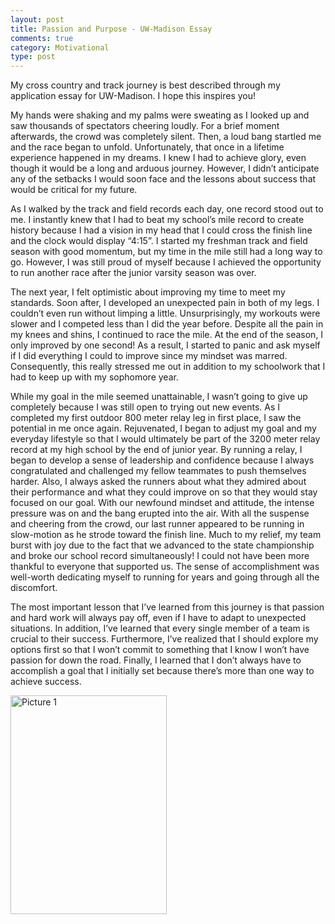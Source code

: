 ```yaml
---
layout: post
title: Passion and Purpose - UW-Madison Essay
comments: true
category: Motivational
type: post
---
```


My cross country and track journey is best described through my application essay for UW-Madison. I hope this inspires you!

My hands were shaking and my palms were sweating as I looked up and saw thousands of spectators cheering loudly. For a brief moment afterwards, the crowd was completely silent. Then, a loud bang startled me and the race began to unfold. Unfortunately, that once in a lifetime experience happened in my dreams. I knew I had to achieve glory, even though it would be a long and arduous journey. However, I didn’t anticipate any of the setbacks I would soon face and the lessons about success that would be critical for my future.

As I walked by the track and field records each day, one record stood out to me. I instantly knew that I had to beat my school’s mile record to create history because I had a vision in my head that I could cross the finish line and the clock would display “4:15”. I started my freshman track and field season with good momentum, but my time in the mile still had a long way to go. However, I was still proud of myself because I achieved the opportunity to run another race after the junior varsity season was over.

The next year, I felt optimistic about improving my time to meet my standards. Soon after, I developed an unexpected pain in both of my legs. I couldn’t even run without limping a little. Unsurprisingly, my workouts were slower and I competed less than I did the year before. Despite all the pain in my knees and shins, I continued to race the mile. At the end of the season, I only improved by one second! As a result, I started to panic and ask myself if I did everything I could to improve since my mindset was marred. Consequently, this really stressed me out in addition to my schoolwork that I had to keep up with my sophomore year.

While my goal in the mile seemed unattainable, I wasn’t going to give up completely because I was still open to trying out new events. As I completed my first outdoor 800 meter relay leg in first place, I saw the potential in me once again. Rejuvenated, I began to adjust my goal and my everyday lifestyle so that I would ultimately be part of the 3200 meter relay record at my high school by the end of junior year. By running a relay, I began to develop a sense of leadership and confidence because I always congratulated and challenged my fellow teammates to push themselves harder. Also, I always asked the runners about what they admired about their performance and what they could improve on so that they would stay focused on our goal. With our newfound mindset and attitude, the intense pressure was on and the bang erupted into the air. With all the suspense and cheering from the crowd, our last runner appeared to be running in slow-motion as he strode toward the finish line. Much to my relief, my team burst with joy due to the fact that we advanced to the state championship and broke our school record simultaneously! I could not have been more thankful to everyone that supported us. The sense of accomplishment was well-worth dedicating myself to running for years and going through all the discomfort.

The most important lesson that I’ve learned from this journey is that passion and hard work will always pay off, even if I have to adapt to unexpected situations. In addition, I’ve learned that every single member of a team is crucial to their success. Furthermore, I’ve realized that I should explore my options first so that I won’t commit to something that I know I won’t have passion for down the road. Finally, I learned that I don’t always have to accomplish a goal that I initially set because there’s more than one way to achieve success. 

<img src="https://lh3.googleusercontent.com/NRytXSUPThQ7uc45Ve-Na9uAdHFk60x-ZMNDEHG7pwG5M_FgITNIRSDd3aalnCv04SkBGNeO4xBj4r2didb9VmHX8jET9kht5Paga0iACA3gPVBHLFITDUZZCC3IOtXf9xtfcqIPa0CafRbhCnp8b0n3Q8QJqa2-YExFQ5jPYNG4ILUCKNaVO6ZKIkyeyGqEkxQmFJkLzBASBihhTHtbVlH5AQIYavYy2iu3YSrT7xibovOaZxdjCE7RDRXnhvTJeaoJhUG6kgKjy6V6oL9vL1MGTeyrSZT9RQpZH2n5g46RN0Q2Uhw-Pb1ot9YIQjFSPQzBJUuRbmtRzNLpWFqADfZnscgq3t99twqASOJUctsL6-GCQsjEMJTLZYDVEB3C4cXwvRkGb4WPcJYoTsLct7Hohu3rROg8IpCjV0Eyb2oaBcIIHVSE_v-MFaKKtPWNJnsHbyrrAn8v0A2nFUkQsgM3m1ID4fMKX5LRGYTFbGa5L1NydV5XgKTMShQdilg5fDb9N-xGiZ_F3lrEUumsi4SvSmwdJDNX6Xp3uXC0TndryMWzsycLFLfFaeB2_7FPEdJWIPGu6TYBxLCsj-o1QLy3-tZ3Av7abCx2eU3eX8WGMuEHUql8dkKYbl3UEriYhKoAZevBjbvthYvG5ZOEjdINkwv-UuIB-sSTJwc9zPDHTnlnKE1_KSk=w352-h625-no" alt="Picture 1" width="250" height="350"/>